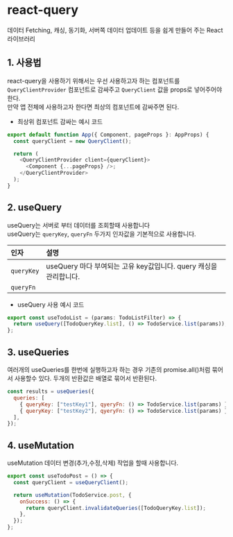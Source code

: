 # react-query

데이터 Fetching, 캐싱, 동기화, 서버쪽 데이터 업데이트 등을 쉽게 만들어 주는 React 라이브러리

## 1. 사용법

react-query을 사용하기 위해서는 우선 사용하고자 하는 컴포넌트를 `QueryClientProvider` 컴포넌트로 감싸주고 `QueryClient` 값을 props로 넣어주어야 한다.  
만약 앱 전체에 사용하고자 한다면 최상의 컴포넌트에 감싸주면 된다.

- 최상위 컴포넌트 감싸는 예시 코드

```js
export default function App({ Component, pageProps }: AppProps) {
  const queryClient = new QueryClient();

  return (
    <QueryClientProvider client={queryClient}>
      <Component {...pageProps} />;
    </QueryClientProvider>
  );
}
```

## 2. useQuery

useQuery는 서버로 부터 데이터를 조회할때 사용합니다  
useQuery는 `queryKey`, `queryFn` 두가지 인자값을 기본적으로 사용합니다.

| 인자       | 설명                                                              |
| :--------- | :---------------------------------------------------------------- |
| `queryKey` | useQuery 마다 부여되는 고유 key값입니다. query 캐싱을 관리합니다. |
| `queryFn`  |                                                                   |

- useQuery 사용 예시 코드

```js
export const useTodoList = (params: TodoListFilter) => {
  return useQuery([TodoQueryKey.list], () => TodoService.list(params));
};
```

## 3. useQueries

여러개의 useQueries를 한번에 실행하고자 하는 경우 기존의 promise.all()처럼 묶어서 사용할수 있다.
두개의 반환값은 배열로 묶어서 반환된다.

```js
const results = useQueries({
  queries: [
    { queryKey: ["testKey1"], qyeryFn: () => TodoService.list(params) },
    { queryKey: ["testKey2"], qyeryFn: () => TodoService.list(params) },
  ],
});
```

## 4. useMutation

useMutation 데이터 변경(추가,수정,삭제) 작업을 할때 사용합니다.

```js
export const useTodoPost = () => {
  const queryClient = useQueryClient();

  return useMutation(TodoService.post, {
    onSuccess: () => {
      return queryClient.invalidateQueries([TodoQueryKey.list]);
    },
  });
};
```

